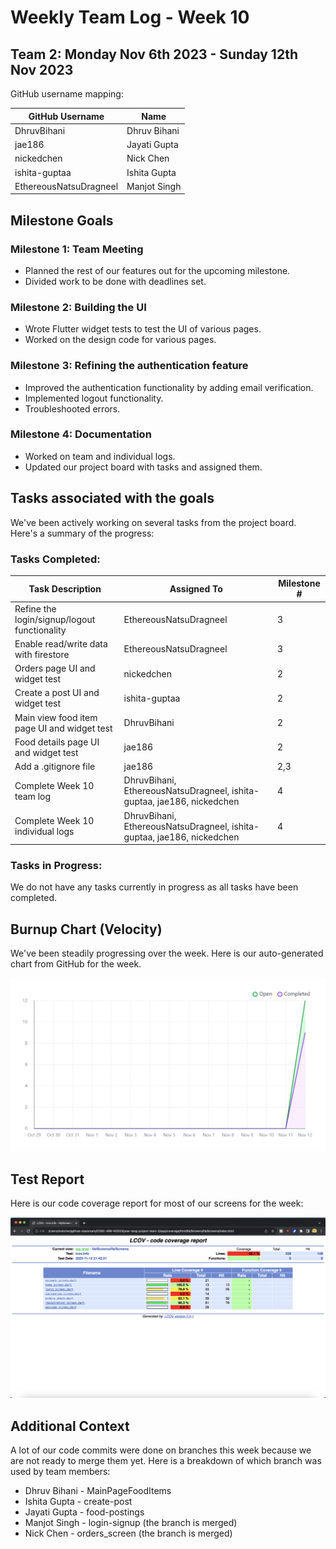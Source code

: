 # Weekly Team Log - Week 10

## Team 2: Monday Nov 6th 2023 - Sunday 12th Nov 2023

GitHub username mapping:

| GitHub Username | Name |
| --- | --- |
| DhruvBihani | Dhruv Bihani |
| jae186 | Jayati Gupta |
| nickedchen | Nick Chen |
| ishita-guptaa | Ishita Gupta |
| EthereousNatsuDragneel | Manjot Singh |

## Milestone Goals

### Milestone 1: Team Meeting

- Planned the rest of our features out for the upcoming milestone.
- Divided work to be done with deadlines set.

### Milestone 2: Building the UI

- Wrote Flutter widget tests to test the UI of various pages.
- Worked on the design code for various pages.

### Milestone 3: Refining the authentication feature

- Improved the authentication functionality by adding email verification.
- Implemented logout functionality.
- Troubleshooted errors.

### Milestone 4: Documentation

- Worked on team and individual logs.
- Updated our project board with tasks and assigned them.

## Tasks associated with the goals

We've been actively working on several tasks from the project board. Here's a summary of the progress:

### Tasks Completed:

| Task Description | Assigned To | Milestone # |
| --- | --- | --- |
| Refine the login/signup/logout functionality | EthereousNatsuDragneel | 3 |
| Enable read/write data with firestore | EthereousNatsuDragneel | 3 |
| Orders page UI and widget test | nickedchen | 2 |
| Create a post UI and widget test | ishita-guptaa | 2 |
| Main view food item page UI and widget test | DhruvBihani | 2 |
| Food details page UI and widget test | jae186 | 2 |
| Add a .gitignore file | jae186 | 2,3 |
| Complete Week 10 team log | DhruvBihani, EthereousNatsuDragneel, ishita-guptaa, jae186, nickedchen | 4 |
| Complete Week 10 individual logs | DhruvBihani, EthereousNatsuDragneel, ishita-guptaa, jae186, nickedchen | 4 |

### Tasks in Progress:

We do not have any tasks currently in progress as all tasks have been completed.

## Burnup Chart (Velocity)

We've been steadily progressing over the week. Here is our auto-generated chart from GitHub for the week.

![burnup chart](./Burnup%20Charts/burnupWeek10.png)

## Test Report

Here is our code coverage report for most of our screens for the week:

![test report](./Test%20Reports/testReportW10.png)

## Additional Context

A lot of our code commits were done on branches this week because we are not ready to merge them yet. Here is a breakdown of which branch was used by team members:

- Dhruv Bihani - MainPageFoodItems
- Ishita Gupta - create-post
- Jayati Gupta - food-postings
- Manjot Singh - login-signup (the branch is merged)
- Nick Chen - orders_screen (the branch is merged)